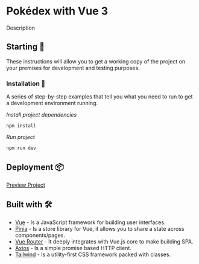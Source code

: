 # Pokédex with Vue 3

Description

## Starting 🚀

These instructions will allow you to get a working copy of the project on your premises for development and testing purposes.

### Installation 🔧

A series of step-by-step examples that tell you what you need to run to get a development environment running.

_Install project dependencies_

```
npm install
```

_Run project_

```
npm run dev
```

## Deployment 📦

[Preview Project](https://thecovarrubias-pokedex.netlify.app/)

## Built with 🛠️

* [Vue](https://vuejs.org/) -  Is a JavaScript framework for building user interfaces.
* [Pinia](https://pinia.vuejs.org/) - Is a store library for Vue, it allows you to share a state across components/pages.
* [Vue Router](https://router.vuejs.org/) - It deeply integrates with Vue.js core to make building SPA.
* [Axios](https://maven.apache.org/) -  Is a simple promise based HTTP client.
* [Tailwind](https://rometools.github.io/rome/) - Is a utility-first CSS framework packed with classes.
